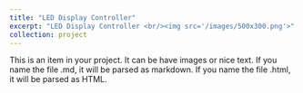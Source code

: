 ```yaml
---
title: "LED Display Controller"
excerpt: "LED Display Controller <br/><img src='/images/500x300.png'>"
collection: project
---
```


This is an item in your project. It can be have images or nice text. If you name the file .md, it will be parsed as markdown. If you name the file .html, it will be parsed as HTML. 

